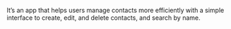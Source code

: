 It’s an app that helps users manage contacts more efficiently with a simple interface to create, edit, and delete contacts, and search by name.
